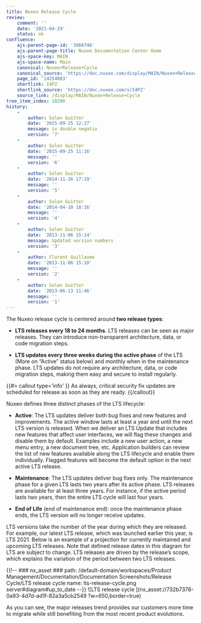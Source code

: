 ```yaml
---
title: Nuxeo Release Cycle
review:
    comment: ''
    date: '2021-04-29'
    status: ok
confluence:
    ajs-parent-page-id: '3868746'
    ajs-parent-page-title: Nuxeo Documentation Center Home
    ajs-space-key: MAIN
    ajs-space-name: Main
    canonical: Nuxeo+Release+Cycle
    canonical_source: 'https://doc.nuxeo.com/display/MAIN/Nuxeo+Release+Cycle'
    page_id: '14254883'
    shortlink: I4PZ
    shortlink_source: 'https://doc.nuxeo.com/x/I4PZ'
    source_link: /display/MAIN/Nuxeo+Release+Cycle    
tree_item_index: 10200
history:
    -
        author: Solen Guitter
        date: '2015-09-25 12:27'
        message: ix double negatio
        version: '7'
    -
        author: Solen Guitter
        date: '2015-09-25 11:16'
        message: ''
        version: '6'
    -
        author: Solen Guitter
        date: '2014-11-26 17:19'
        message: ''
        version: '5'
    -
        author: Solen Guitter
        date: '2014-04-10 18:16'
        message: ''
        version: '4'
    -
        author: Solen Guitter
        date: '2013-11-06 15:14'
        message: Updated version numbers
        version: '3'
    -
        author: Florent Guillaume
        date: '2013-11-06 15:10'
        message: ''
        version: '2'
    -
        author: Solen Guitter
        date: '2013-06-13 11:46'
        message: ''
        version: '1'
---
```


The Nuxeo release cycle is centered around **two release types**:

- **LTS releases every 18 to 24 months**. LTS releases can be seen as major releases. They can introduce non-transparent architecture, data, or code migration steps.

- **LTS updates every three weeks during the active phase** of the LTS (More on “Active” status below) and monthly when in the maintenance phase. LTS updates do not require any architecture, data, or code migration steps, making them easy and secure to install regularly.

{{#> callout type='info' }}
As always, critical security fix updates are scheduled for release as soon as they are ready.
{{/callout}}

Nuxeo defines three distinct phases of the LTS lifecycle:

- **Active**: The LTS updates deliver both bug fixes and new features and improvements. The active window lasts at least a year and until the next LTS version is released. When we deliver an LTS Update that includes new features that affect user interfaces, we will flag these changes and disable them by default. Examples include a new user action, a new menu entry, a new document tree, etc. Application builders can review the list of new features available along the LTS lifecycle and enable them individually. Flagged features will become the default option in the next active LTS release.

- **Maintenance**: The LTS updates deliver bug fixes only. The maintenance phase for a given LTS lasts two years after its active phase. LTS releases are available for at least three years. For instance, if the active period lasts two years, then the entire LTS cycle will last four years.

- **End of Life** (end of maintenance end): once the maintenance phase ends, the LTS version will no longer receive updates.

LTS versions take the number of the year during which they are released. For example, our latest LTS release, which was launched earlier this year, is LTS 2021. Below is an example of a projection for currently maintained and upcoming LTS releases. Note that defined release dates in this diagram for LTS are subject to change. LTS releases are driven by the release’s scope, which explains the variation of the period between two LTS releases.

{{!--     ### nx_asset ###
    path: /default-domain/workspaces/Product Management/Documentation/Documentation Screenshots/Release Cycle/LTS release cycle
    name: lts-release-cycle.png
    server#diagram#up_to_date
--}}
![LTS release cycle ](nx_asset://732b7378-0a93-4d7d-ad1f-82a3a5cb2549 ?w=650,border=true)

As you can see, the major releases trend provides our customers more time to migrate while still benefiting from the most recent product evolutions.

